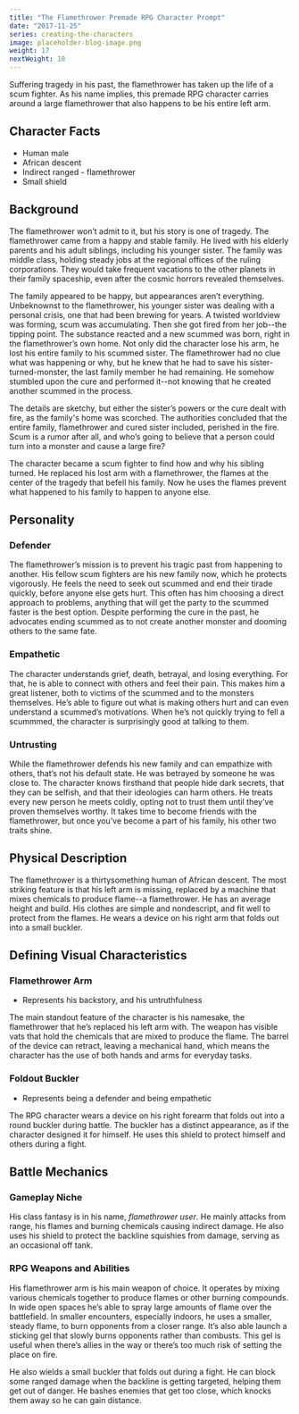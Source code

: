 ```yaml
---
title: "The Flamethrower Premade RPG Character Prompt"
date: "2017-11-25"
series: creating-the-characters
image: placeholder-blog-image.png
weight: 17
nextWeight: 18
---
```


Suffering tragedy in his past, the flamethrower has taken up the life of a scum fighter. As his name implies, this premade RPG character carries around a large flamethrower that also happens to be his entire left arm.<!--more-->

## Character Facts
- Human male
- African descent
- Indirect ranged - flamethrower
- Small shield

## Background
The flamethrower won’t admit to it, but his story is one of tragedy. The flamethrower came from a happy and stable family. He lived with his elderly parents and his adult siblings, including his younger sister. The family was middle class, holding steady jobs at the regional offices of the ruling corporations. They would take frequent vacations to the other planets in their family spaceship, even after the cosmic horrors revealed themselves.

The family appeared to be happy, but appearances aren’t everything. Unbeknownst to the flamethrower, his younger sister was dealing with a personal crisis, one that had been brewing for years. A twisted worldview was forming, scum was accumulating. Then she got fired from her job--the tipping point. The substance reacted and a new scummed was born, right in the flamethrower’s own home. Not only did the character lose his arm, he lost his entire family to his scummed sister. The flamethrower had no clue what was happening or why, but he knew that he had to save his sister-turned-monster, the last family member he had remaining. He somehow stumbled upon the cure and performed it--not knowing that he created another scummed in the process.

The details are sketchy, but either the sister’s powers or the cure dealt with fire, as the family's home was scorched. The authorities concluded that the entire family, flamethrower and cured sister included, perished in the fire. Scum is a rumor after all, and who’s going to believe that a person could turn into a monster and cause a large fire?

The character became a scum fighter to find how and why his sibling turned. He replaced his lost arm with a flamethrower, the flames at the center of the tragedy that befell his family. Now he uses the flames prevent what happened to his family to happen to anyone else.

## Personality
### Defender
The flamethrower’s mission is to prevent his tragic past from happening to another. His fellow scum fighters are his new family now, which he protects vigorously. He feels the need to seek out scummed and end their tirade quickly, before anyone else gets hurt. This often has him choosing a direct approach to problems, anything that will get the party to the scummed faster is the best option. Despite performing the cure in the past, he advocates ending scummed as to not create another monster and dooming others to the same fate.

### Empathetic
The character understands grief, death, betrayal, and losing everything. For that, he is able to connect with others and feel their pain. This makes him a great listener, both to victims of the scummed and to the monsters themselves. He’s able to figure out what is making others hurt and can even understand a scummed’s motivations. When he’s not quickly trying to fell a scummmed, the character is surprisingly good at talking to them.

### Untrusting
While the flamethrower defends his new family and can empathize with others, that’s not his default state. He was betrayed by someone he was close to. The character knows firsthand that people hide dark secrets, that they can be selfish, and that their ideologies can harm others. He treats every new person he meets coldly, opting not to trust them until they’ve proven themselves worthy. It takes time to become friends with the flamethrower, but once you’ve become a part of his family, his other two traits shine.

## Physical Description
The flamethrower is a thirtysomething human of African descent. The most striking feature is that his left arm is missing, replaced by a machine that mixes chemicals to produce flame--a flamethrower. He has an average height and build. His clothes are simple and nondescript, and fit well to protect from the flames. He wears a device on his right arm that folds out into a small buckler.

## Defining Visual Characteristics
### Flamethrower Arm
- Represents his backstory, and his untruthfulness

The main standout feature of the character is his namesake, the flamethrower that he’s replaced his left arm with. The weapon has visible vats that hold the chemicals that are mixed to produce the flame. The barrel of the device can retract, leaving a mechanical hand, which means the character has the use of both hands and arms for everyday tasks.

### Foldout Buckler
- Represents being a defender and being empathetic

The RPG character wears a device on his right forearm that folds out into a round buckler during battle. The buckler has a distinct appearance, as if the character designed it for himself. He uses this shield to protect himself and others during a fight.

## Battle Mechanics
### Gameplay Niche
His class fantasy is in his name, _flamethrower user_. He mainly attacks from range, his flames and burning chemicals causing indirect damage. He also uses his shield to protect the backline squishies from damage, serving as an occasional off tank.

### RPG Weapons and Abilities
His flamethrower arm is his main weapon of choice. It operates by mixing various chemicals together to produce flames or other burning compounds. In wide open spaces he’s able to spray large amounts of flame over the battlefield. In smaller encounters, especially indoors, he uses a smaller, steady flame, to burn opponents from a closer range. It’s also able launch a sticking gel that slowly burns opponents rather than combusts. This gel is useful when there’s allies in the way or there’s too much risk of setting the place on fire.

He also wields a small buckler that folds out during a fight. He can block some ranged damage when the backline is getting targeted, helping them get out of danger. He bashes enemies that get too close, which knocks them away so he can gain distance.
